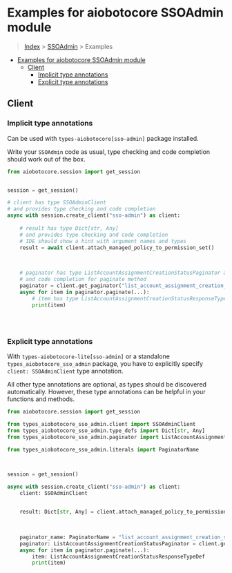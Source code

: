 <a id="examples-for-aiobotocore-ssoadmin-module"></a>

# Examples for aiobotocore SSOAdmin module

> [Index](../README.md) > [SSOAdmin](./README.md) > Examples

- [Examples for aiobotocore SSOAdmin module](#examples-for-aiobotocore-ssoadmin-module)
  - [Client](#client)
    - [Implicit type annotations](#implicit-type-annotations)
    - [Explicit type annotations](#explicit-type-annotations)

<a id="client"></a>

## Client

<a id="implicit-type-annotations"></a>

### Implicit type annotations

Can be used with `types-aiobotocore[sso-admin]` package installed.

Write your `SSOAdmin` code as usual, type checking and code completion should
work out of the box.

```python
from aiobotocore.session import get_session


session = get_session()

# client has type SSOAdminClient
# and provides type checking and code completion
async with session.create_client("sso-admin") as client:
    
    # result has type Dict[str, Any]
    # and provides type checking and code completion
    # IDE should show a hint with argument names and types
    result = await client.attach_managed_policy_to_permission_set()
    

    
    # paginator has type ListAccountAssignmentCreationStatusPaginator and provides type checking
    # and code completion for paginate method
    paginator = client.get_paginator("list_account_assignment_creation_status")
    async for item in paginator.paginate(...):
        # item has type ListAccountAssignmentCreationStatusResponseTypeDef
        print(item)
    

    
```

<a id="explicit-type-annotations"></a>

### Explicit type annotations

With `types-aiobotocore-lite[sso-admin]` or a standalone
`types_aiobotocore_sso_admin` package, you have to explicitly specify
`client: SSOAdminClient` type annotation.

All other type annotations are optional, as types should be discovered
automatically. However, these type annotations can be helpful in your functions
and methods.

```python
from aiobotocore.session import get_session

from types_aiobotocore_sso_admin.client import SSOAdminClient
from types_aiobotocore_sso_admin.type_defs import Dict[str, Any]
from types_aiobotocore_sso_admin.paginator import ListAccountAssignmentCreationStatusPaginator

from types_aiobotocore_sso_admin.literals import PaginatorName



session = get_session()

async with session.create_client("sso-admin") as client:
    client: SSOAdminClient

    
    result: Dict[str, Any] = client.attach_managed_policy_to_permission_set()
    

    
    paginator_name: PaginatorName = "list_account_assignment_creation_status"
    paginator: ListAccountAssignmentCreationStatusPaginator = client.get_paginator(paginator_name)
    async for item in paginator.paginate(...):
        item: ListAccountAssignmentCreationStatusResponseTypeDef
        print(item)
    

    
```
